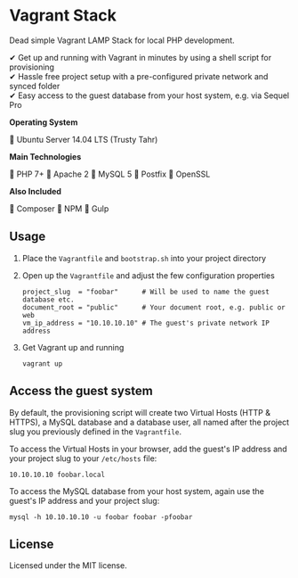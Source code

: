 # Vagrant Stack

Dead simple Vagrant LAMP Stack for local PHP development.

✔︎ Get up and running with Vagrant in minutes by using a shell script for provisioning  
✔︎ Hassle free project setup with a pre-configured private network and synced folder  
✔︎ Easy access to the guest database from your host system, e.g. via Sequel Pro  

**Operating System**

🚀 Ubuntu Server 14.04 LTS (Trusty Tahr)

**Main Technologies**

🚀 PHP 7+ 🚀 Apache 2 🚀 MySQL 5 🚀 Postfix 🚀 OpenSSL

**Also Included**

🚀 Composer 🚀 NPM 🚀 Gulp

## Usage

1. Place the `Vagrantfile` and `bootstrap.sh` into your project directory
2. Open up the `Vagrantfile` and adjust the few configuration properties

	```
	project_slug  = "foobar"      # Will be used to name the guest database etc.
	document_root = "public"      # Your document root, e.g. public or web
	vm_ip_address = "10.10.10.10" # The guest's private network IP address
	```

3. Get Vagrant up and running

	```
	vagrant up
	```

## Access the guest system

By default, the provisioning script will create two Virtual Hosts (HTTP & HTTPS), a MySQL database and a database user, all named after the project slug you previously defined in the `Vagrantfile`.

To access the Virtual Hosts in your browser, add the guest's IP address and your project slug to your `/etc/hosts` file:

```
10.10.10.10 foobar.local
```

To access the MySQL database from your host system, again use the guest's IP address and your project slug:

```
mysql -h 10.10.10.10 -u foobar foobar -pfoobar
```

## License

Licensed under the MIT license.
